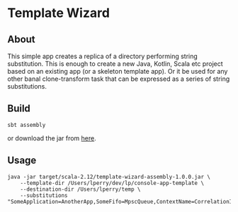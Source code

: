 
# Template Wizard
## About
This simple app creates a replica of a directory performing string substitution. This is
enough to create a new Java, Kotlin, Scala etc project based on an existing app (or a
skeleton template app). Or it be used for any other banal clone-transform task that can
be expressed as a series of string substitutions.

## Build
```
sbt assembly
```

or download the jar from [here](https://oss.sonatype.org/service/local/repositories/releases/content/com/github/leigh-perry/template-wizard_2.12/1.0.0/template-wizard_2.12-1.0.0.jar).

## Usage
```
java -jar target/scala-2.12/template-wizard-assembly-1.0.0.jar \
    --template-dir /Users/lperry/dev/lp/console-app-template \
    --destination-dir /Users/lperry/temp \
    --substitutions "SomeApplication=AnotherApp,SomeFifo=MpscQueue,ContextName=CorrelationId"
```
